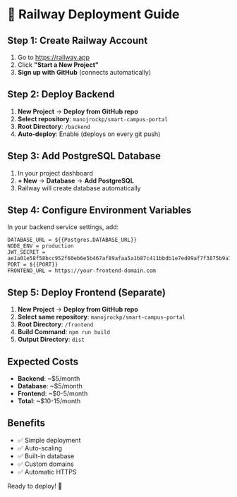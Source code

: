 # 🚂 Railway Deployment Guide

## Step 1: Create Railway Account
1. Go to https://railway.app
2. Click **"Start a New Project"**
3. **Sign up with GitHub** (connects automatically)

## Step 2: Deploy Backend
1. **New Project** → **Deploy from GitHub repo**
2. **Select repository**: `manojrockp/smart-campus-portal`
3. **Root Directory**: `/backend`
4. **Auto-deploy**: Enable (deploys on every git push)

## Step 3: Add PostgreSQL Database
1. In your project dashboard
2. **+ New** → **Database** → **Add PostgreSQL**
3. Railway will create database automatically

## Step 4: Configure Environment Variables
In your backend service settings, add:
```
DATABASE_URL = ${{Postgres.DATABASE_URL}}
NODE_ENV = production
JWT_SECRET = ae1a01e58f58bcc952f60eb6e5b467af89afaa5a1b87c411bbdb1e7ed09af7f3875b9a78f1cd0a822f1ec2ca60421be88cd8059791720e116882f67ba6f32557
PORT = ${{PORT}}
FRONTEND_URL = https://your-frontend-domain.com
```

## Step 5: Deploy Frontend (Separate)
1. **New Project** → **Deploy from GitHub repo**
2. **Select same repository**: `manojrockp/smart-campus-portal`
3. **Root Directory**: `/frontend`
4. **Build Command**: `npm run build`
5. **Output Directory**: `dist`

## Expected Costs
- **Backend**: ~$5/month
- **Database**: ~$5/month
- **Frontend**: ~$0-5/month
- **Total**: ~$10-15/month

## Benefits
- ✅ Simple deployment
- ✅ Auto-scaling
- ✅ Built-in database
- ✅ Custom domains
- ✅ Automatic HTTPS

Ready to deploy! 🚀